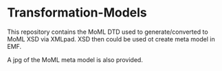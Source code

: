 # Transformation-Models
This repository contains the MoML DTD used to generate/converted to 
MoML XSD via XMLpad.
XSD then could be used ot create meta model in EMF.

A jpg of the MoML meta model is also provided.
